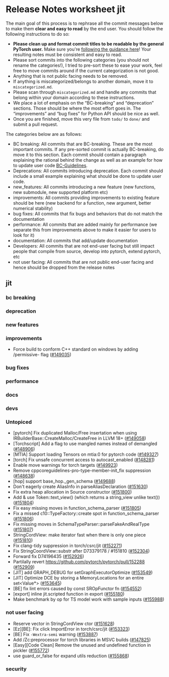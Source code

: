 
# Release Notes worksheet jit

The main goal of this process is to rephrase all the commit messages below to make them **clear and easy to read** by the end user. You should follow the following instructions to do so:

* **Please clean up and format commit titles to be readable by the general PyTorch user.** Make sure you're [following the guidance here](https://docs.google.com/document/d/14OmgGBr1w6gl1VO47GGGdwrIaUNr92DFhQbY_NEk8mQ/edit)! Your resulting notes must be consistent and easy to read.
* Please sort commits into the following categories (you should not rename the categories!), I tried to pre-sort these to ease your work, feel free to move commits around if the current categorization is not good.
* Anything that is not public facing needs to be removed.
* If anything is miscategorized/belongs to another domain, move it to `miscategorized.md`.
* Please scan through `miscategorized.md` and handle any commits that belong within your domain according to these instructions.
* We place a lot of emphasis on the “BC-breaking” and “deprecation” sections. Those should be where the most effort goes in. The “improvements” and “bug fixes” for Python API should be nice as well.
* Once you are finished, move this very file from `todo/` to `done/` and submit a pull request.

The categories below are as follows:

* BC breaking: All commits that are BC-breaking. These are the most important commits. If any pre-sorted commit is actually BC-breaking, do move it to this section. Each commit should contain a paragraph explaining the rational behind the change as well as an example for how to update user code [BC-Guidelines](https://docs.google.com/document/d/14OmgGBr1w6gl1VO47GGGdwrIaUNr92DFhQbY_NEk8mQ/edit#heading=h.a9htwgvvec1m).
* Deprecations: All commits introducing deprecation. Each commit should include a small example explaining what should be done to update user code.
* new_features: All commits introducing a new feature (new functions, new submodule, new supported platform etc)
* improvements: All commits providing improvements to existing feature should be here (new backend for a function, new argument, better numerical stability)
* bug fixes: All commits that fix bugs and behaviors that do not match the documentation
* performance: All commits that are added mainly for performance (we separate this from improvements above to make it easier for users to look for it)
* documentation: All commits that add/update documentation
* Developers: All commits that are not end-user facing but still impact people that compile from source, develop into pytorch, extend pytorch, etc
* not user facing: All commits that are not public end-user facing and hence should be dropped from the release notes

## jit
### bc breaking
### deprecation
### new features
### improvements
- Force build to conform C++ standard on windows by adding /permissive- flag ([#149035](https://github.com/pytorch/pytorch/pull/149035))
### bug fixes
### performance
### docs
### devs
### Untopiced
- [pytorch] Fix duplicated Malloc/Free insertation when using IRBuilderBase::CreateMalloc/CreateFree in LLVM 18+ ([#149058](https://github.com/pytorch/pytorch/pull/149058))
- [Torchscript] Add a flag to use mangled names instead of demangled ([#148906](https://github.com/pytorch/pytorch/pull/148906))
- [MTIA] Support loading Tensors on mtia:0 for pytorch code ([#149327](https://github.com/pytorch/pytorch/pull/149327))
- [torch] Fix unsafe concurrent access to autocast_enabled ([#148281](https://github.com/pytorch/pytorch/pull/148281))
- Enable move warnings for torch targets ([#149923](https://github.com/pytorch/pytorch/pull/149923))
- Remove cppcoreguidelines-pro-type-member-init_fix suppression ([#148638](https://github.com/pytorch/pytorch/pull/148638))
- [hop] support base_hop._gen_schema ([#149688](https://github.com/pytorch/pytorch/pull/149688))
- Don't eagerly create AliasInfo in parseAliasDeclaration ([#151630](https://github.com/pytorch/pytorch/pull/151630))
- Fix extra heap allocation in Source constructor ([#151800](https://github.com/pytorch/pytorch/pull/151800))
- Add & use Token::text_view() (which returns a string_view unlike text()) ([#151804](https://github.com/pytorch/pytorch/pull/151804))
- Fix easy missing moves in function_schema_parser ([#151805](https://github.com/pytorch/pytorch/pull/151805))
- Fix a missed c10::TypeFactory::create spot in function_schema_parser ([#151806](https://github.com/pytorch/pytorch/pull/151806))
- Fix missing moves in SchemaTypeParser::parseFakeAndRealType ([#151807](https://github.com/pytorch/pytorch/pull/151807))
- StringCordView: make iterator fast when there is only one piece ([#151810](https://github.com/pytorch/pytorch/pull/151810))
- Fix clang-tidy suppression in torch/csrc/jit ([#152271](https://github.com/pytorch/pytorch/pull/152271))
- Fix StringCoordView::substr after D73379178 / #151810 ([#152304](https://github.com/pytorch/pytorch/pull/152304))
- Forward fix D74196435 ([#152926](https://github.com/pytorch/pytorch/pull/152926))
- Partilally revert https://github.com/pytorch/pytorch/pull/152288 ([#152909](https://github.com/pytorch/pytorch/pull/152909))
- [JIT] add GRAPH_DEBUG for setGraphExecutorOptimize ([#153549](https://github.com/pytorch/pytorch/pull/153549))
- [JIT] Optimize DCE by storing a MemoryLocations for an entire set<Value*> ([#153645](https://github.com/pytorch/pytorch/pull/153645))
- [BE] fix lint errors caused by const SROpFunctor fn ([#154552](https://github.com/pytorch/pytorch/pull/154552))
- [export] inline jit.scripted function in export ([#155180](https://github.com/pytorch/pytorch/pull/155180))
- Make benchmark by op for TS model work with sample inputs ([#155988](https://github.com/pytorch/pytorch/pull/155988))
### not user facing
- Reserve vector in StringCordView ctor ([#151628](https://github.com/pytorch/pytorch/pull/151628))
- [Ez][BE]: Fix click ImportError in torch/csrc/jit ([#153323](https://github.com/pytorch/pytorch/pull/153323))
- [BE] Fix `-Wextra-semi` warning ([#153887](https://github.com/pytorch/pytorch/pull/153887))
- Add /Zc:preprocessor for torch libraries in MSVC builds ([#147825](https://github.com/pytorch/pytorch/pull/147825))
- [Easy][Code Clean] Remove the unused and undefined function in pickler ([#155772](https://github.com/pytorch/pytorch/pull/155772))
- use guard_or_false for expand utils reduction ([#155868](https://github.com/pytorch/pytorch/pull/155868))
### security
